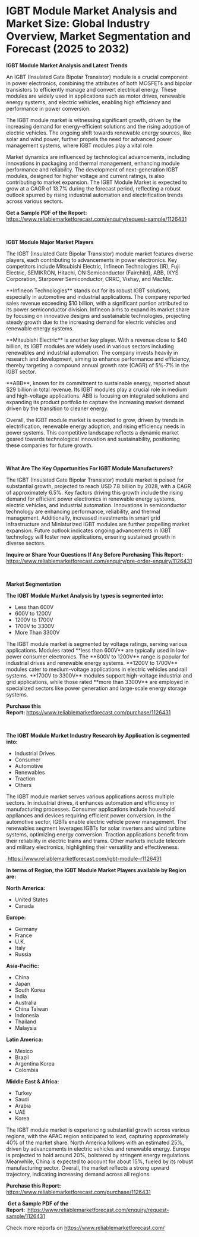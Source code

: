 <p><h1>IGBT Module Market Analysis and Market Size: Global Industry Overview, Market Segmentation and Forecast (2025 to 2032)</h1></p><p><strong>IGBT Module Market Analysis and Latest Trends</strong></p>
<p><p>An IGBT (Insulated Gate Bipolar Transistor) module is a crucial component in power electronics, combining the attributes of both MOSFETs and bipolar transistors to efficiently manage and convert electrical energy. These modules are widely used in applications such as motor drives, renewable energy systems, and electric vehicles, enabling high efficiency and performance in power conversion.</p><p>The IGBT module market is witnessing significant growth, driven by the increasing demand for energy-efficient solutions and the rising adoption of electric vehicles. The ongoing shift towards renewable energy sources, like solar and wind power, further propels the need for advanced power management systems, where IGBT modules play a vital role. </p><p>Market dynamics are influenced by technological advancements, including innovations in packaging and thermal management, enhancing module performance and reliability. The development of next-generation IGBT modules, designed for higher voltage and current ratings, is also contributing to market expansion. The IGBT Module Market is expected to grow at a CAGR of 13.7% during the forecast period, reflecting a robust outlook spurred by rising industrial automation and electrification trends across various sectors.</p></p>
<p><strong>Get a Sample PDF of the Report:&nbsp;</strong> <a href="https://www.reliablemarketforecast.com/enquiry/request-sample/1126431?utm_campaign=2778&utm_medium=2&utm_source=Github&utm_content=ia&utm_term=06042025&utm_id=igbt-module">https://www.reliablemarketforecast.com/enquiry/request-sample/1126431</a></p>
<p>&nbsp;</p>
<p><strong>IGBT Module Major Market Players</strong></p>
<p><p>The IGBT (Insulated Gate Bipolar Transistor) module market features diverse players, each contributing to advancements in power electronics. Key competitors include Mitsubishi Electric, Infineon Technologies (IR), Fuji Electric, SEMIKRON, Hitachi, ON Semiconductor (Fairchild), ABB, IXYS Corporation, Starpower Semiconductor, CRRC, Vishay, and MacMic.</p><p>**Infineon Technologies** stands out for its robust IGBT solutions, especially in automotive and industrial applications. The company reported sales revenue exceeding $10 billion, with a significant portion attributed to its power semiconductor division. Infineon aims to expand its market share by focusing on innovative designs and sustainable technologies, projecting steady growth due to the increasing demand for electric vehicles and renewable energy systems.</p><p>**Mitsubishi Electric** is another key player. With a revenue close to $40 billion, its IGBT modules are widely used in various sectors including renewables and industrial automation. The company invests heavily in research and development, aiming to enhance performance and efficiency, thereby targeting a compound annual growth rate (CAGR) of 5%-7% in the IGBT sector.</p><p>**ABB**, known for its commitment to sustainable energy, reported about $29 billion in total revenue. Its IGBT modules play a crucial role in medium and high-voltage applications. ABB is focusing on integrated solutions and expanding its product portfolio to capture the increasing market demand driven by the transition to cleaner energy.</p><p>Overall, the IGBT module market is expected to grow, driven by trends in electrification, renewable energy adoption, and rising efficiency needs in power systems. This competitive landscape reflects a dynamic market geared towards technological innovation and sustainability, positioning these companies for future growth.</p></p>
<p>&nbsp;</p>
<p><strong>What Are The Key Opportunities For IGBT Module Manufacturers?</strong></p>
<p><p>The IGBT (Insulated Gate Bipolar Transistor) module market is poised for substantial growth, projected to reach USD 7.8 billion by 2028, with a CAGR of approximately 6.5%. Key factors driving this growth include the rising demand for efficient power electronics in renewable energy systems, electric vehicles, and industrial automation. Innovations in semiconductor technology are enhancing performance, reliability, and thermal management. Additionally, increased investments in smart grid infrastructure and Miniaturized IGBT modules are further propelling market expansion. Future outlook indicates ongoing advancements in IGBT technology will foster new applications, ensuring sustained growth in diverse sectors.</p></p>
<p><strong>Inquire or Share Your Questions If Any Before Purchasing This Report:</strong> <a href="https://www.reliablemarketforecast.com/enquiry/pre-order-enquiry/1126431?utm_campaign=2778&utm_medium=2&utm_source=Github&utm_content=ia&utm_term=06042025&utm_id=igbt-module">https://www.reliablemarketforecast.com/enquiry/pre-order-enquiry/1126431</a></p>
<p>&nbsp;</p>
<p><strong>Market Segmentation</strong></p>
<p><strong>The IGBT Module Market Analysis by types is segmented into:</strong></p>
<p><ul><li>Less than 600V</li><li>600V to 1200V</li><li>1200V to 1700V</li><li>1700V to 3300V</li><li>More Than 3300V</li></ul></p>
<p><p>The IGBT module market is segmented by voltage ratings, serving various applications. Modules rated **less than 600V** are typically used in low-power consumer electronics. The **600V to 1200V** range is popular for industrial drives and renewable energy systems. **1200V to 1700V** modules cater to medium-voltage applications in electric vehicles and rail systems. **1700V to 3300V** modules support high-voltage industrial and grid applications, while those rated **more than 3300V** are employed in specialized sectors like power generation and large-scale energy storage systems.</p></p>
<p><strong>Purchase this Report:&nbsp;</strong><a href="https://www.reliablemarketforecast.com/purchase/1126431?utm_campaign=2778&utm_medium=2&utm_source=Github&utm_content=ia&utm_term=06042025&utm_id=igbt-module">https://www.reliablemarketforecast.com/purchase/1126431</a></p>
<p>&nbsp;</p>
<p><strong>The IGBT Module Market Industry Research by Application is segmented into:</strong></p>
<p><ul><li>Industrial Drives</li><li>Consumer</li><li>Automotive</li><li>Renewables</li><li>Traction</li><li>Others</li></ul></p>
<p><p>The IGBT module market serves various applications across multiple sectors. In industrial drives, it enhances automation and efficiency in manufacturing processes. Consumer applications include household appliances and devices requiring efficient power conversion. In the automotive sector, IGBTs enable electric vehicle power management. The renewables segment leverages IGBTs for solar inverters and wind turbine systems, optimizing energy conversion. Traction applications benefit from their reliability in electric trains and trams. Other markets include telecom and military electronics, highlighting their versatility and effectiveness.</p></p>
<p><a href="https://www.reliablemarketforecast.com/igbt-module-r1126431?utm_campaign=2778&utm_medium=2&utm_source=Github&utm_content=ia&utm_term=06042025&utm_id=igbt-module">&nbsp;https://www.reliablemarketforecast.com/igbt-module-r1126431</a></p>
<p><strong>In terms of Region, the IGBT Module Market Players available by Region are:</strong></p>
<p>
    <p> <strong> North America: </strong>
        <ul>
            <li>United States</li>
            <li>Canada</li>
        </ul>
        </p> 
    <p> <strong> Europe: </strong>
        <ul>
            <li>Germany</li>
            <li>France</li>
            <li>U.K.</li>
            <li>Italy</li>
            <li>Russia</li>
        </ul>
        </p> 
    <p> <strong> Asia-Pacific: </strong>
        <ul>
            <li>China</li>
            <li>Japan</li>
            <li>South Korea</li>
            <li>India</li>
            <li>Australia</li>
            <li>China Taiwan</li>
            <li>Indonesia</li>
            <li>Thailand</li>
            <li>Malaysia</li>
        </ul>
        </p> 
    <p> <strong> Latin America: </strong>
        <ul>
            <li>Mexico</li>
            <li>Brazil</li>
            <li>Argentina Korea</li>
            <li>Colombia</li>
        </ul>
        </p> 
    <p> <strong> Middle East & Africa: </strong>
        <ul>
            <li>Turkey</li>
            <li>Saudi</li>
            <li>Arabia</li>
            <li>UAE</li>
            <li>Korea</li>
        </ul>
    </p>
    </p>
<p><p>The IGBT module market is experiencing substantial growth across various regions, with the APAC region anticipated to lead, capturing approximately 40% of the market share. North America follows with an estimated 25%, driven by advancements in electric vehicles and renewable energy. Europe is projected to hold around 20%, bolstered by stringent energy regulations. Meanwhile, China is expected to account for about 15%, fueled by its robust manufacturing sector. Overall, the market reflects a strong upward trajectory, indicating increasing demand across all regions.</p></p>
<p><strong>Purchase this Report: </strong><a href="https://www.reliablemarketforecast.com/purchase/1126431?utm_campaign=2778&utm_medium=2&utm_source=Github&utm_content=ia&utm_term=06042025&utm_id=igbt-module">https://www.reliablemarketforecast.com/purchase/1126431</a></p>
<p>&nbsp;<strong>Get a Sample PDF of the Report:&nbsp;&nbsp;</strong><a href="https://www.reliablemarketforecast.com/enquiry/request-sample/1126431?utm_campaign=2778&utm_medium=2&utm_source=Github&utm_content=ia&utm_term=06042025&utm_id=igbt-module">https://www.reliablemarketforecast.com/enquiry/request-sample/1126431</a></p>
<p><strong></strong></p>
<p>Check more reports on <a href="https://www.reliablemarketforecast.com/?utm_campaign=2778&utm_medium=2&utm_source=Github&utm_content=ia&utm_term=06042025&utm_id=igbt-module">https://www.reliablemarketforecast.com/</a></p>